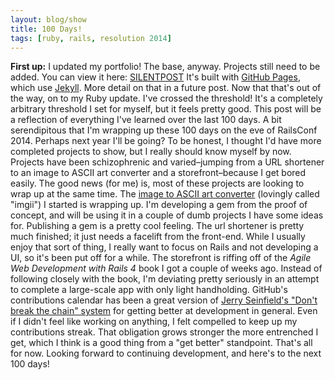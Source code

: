 ```yaml
---
layout: blog/show
title: 100 Days!
tags: [ruby, rails, resolution 2014]
---
```


**First up:** I updated my portfolio! The base, anyway. Projects still need to be added. You can view it here: [SILENTPOST](http://silentpost.io/) It's built with [GitHub Pages](https://pages.github.com/), which use [Jekyll](http://jekyllrb.com/). More detail on that in a future post. Now that that's out of the way, on to my Ruby update. I've crossed the threshold! It's a completely arbitrary threshold I set for myself, but it feels pretty good. This post will be a reflection of everything I've learned over the last 100 days. A bit serendipitous that I'm wrapping up these 100 days on the eve of RailsConf 2014. Perhaps next year I'll be going? To be honest, I thought I'd have more completed projects to show, but I really should know myself by now. Projects have been schizophrenic and varied–jumping from a URL shortener to an image to ASCII art converter and a storefront–because I get bored easily. The good news (for me) is, most of these projects are looking to wrap up at the same time. The [image to ASCII art converter](https://github.com/dstrunk/img-2-ascii) (lovingly called "imgii") I started is wrapping up. I'm developing a gem from the proof of concept, and will be using it in a couple of dumb projects I have some ideas for. Publishing a gem is a pretty cool feeling. The url shortener is pretty much finished; it just needs a facelift from the front-end. While I usually enjoy that sort of thing, I really want to focus on Rails and not developing a UI, so it's been put off for a while. The storefront is riffing off of the *Agile Web Development with Rails 4* book I got a couple of weeks ago. Instead of following closely with the book, I'm deviating pretty seriously in an attempt to complete a large-scale app with only light handholding. GitHub's contributions calendar has been a great version of [Jerry Seinfield's "Don't break the chain" system](http://lifehacker.com/281626/jerry-seinfelds-productivity-secret) for getting better at development in general. Even if I didn't feel like working on anything, I felt compelled to keep up my contributions streak. That obligation grows stronger the more entrenched I get, which I think is a good thing from a "get better" standpoint. That's all for now. Looking forward to continuing development, and here's to the next 100 days!
